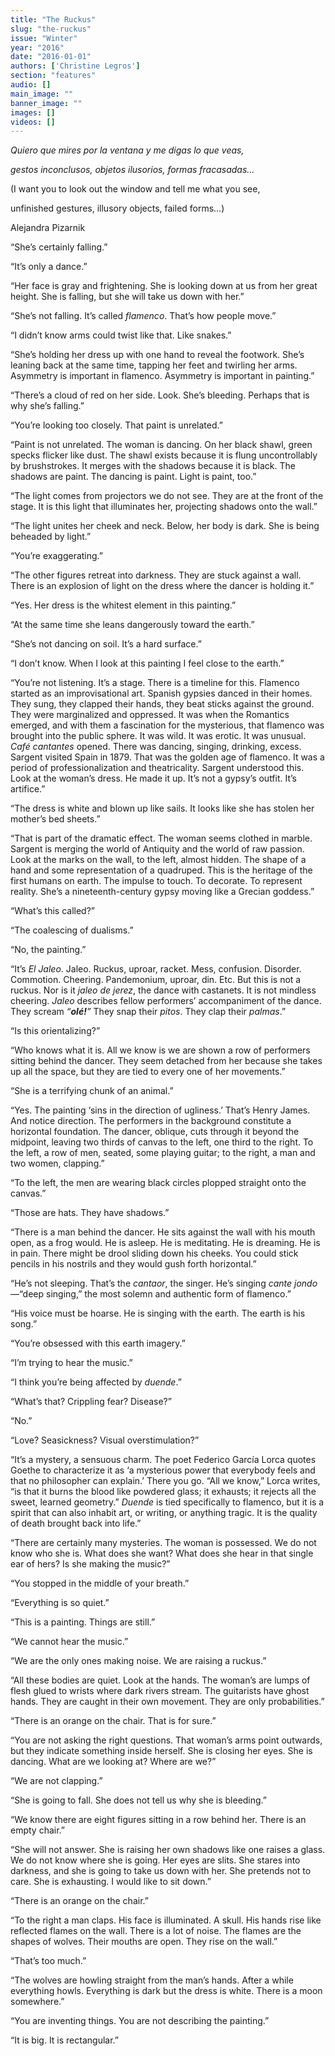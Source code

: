 ```yaml
---
title: "The Ruckus"
slug: "the-ruckus"
issue: "Winter"
year: "2016"
date: "2016-01-01"
authors: ['Christine Legros']
section: "features"
audio: []
main_image: ""
banner_image: ""
images: []
videos: []
---
```

*Quiero que mires por la ventana y me digas lo que veas,*

 *gestos inconclusos, objetos ilusorios, formas fracasadas...*

 (I want you to look out the window and tell me what you see,

 unfinished gestures, illusory objects, failed forms…)

 Alejandra Pizarnik

   
  


 “She’s certainly falling.”

 “It’s only a dance.”

 “Her face is gray and frightening. She is looking down at us from her great height. She is falling, but she will take us down with her.”

 “She’s not falling. It’s called *flamenco*. That’s how people move.”

 “I didn’t know arms could twist like that. Like snakes.”

 “She’s holding her dress up with one hand to reveal the footwork. She’s leaning back at the same time, tapping her feet and twirling her arms. Asymmetry is important in flamenco. Asymmetry is important in painting.”

 “There’s a cloud of red on her side. Look. She’s bleeding. Perhaps that is why she’s falling.”

 “You’re looking too closely. That paint is unrelated.”

 “Paint is not unrelated. The woman is dancing. On her black shawl, green specks flicker like dust. The shawl exists because it is flung uncontrollably by brushstrokes. It merges with the shadows because it is black. The shadows are paint. The dancing is paint. Light is paint, too.”

 “The light comes from projectors we do not see. They are at the front of the stage. It is this light that illuminates her, projecting shadows onto the wall.”

 “The light unites her cheek and neck. Below, her body is dark. She is being beheaded by light.”

 “You’re exaggerating.”

 “The other figures retreat into darkness. They are stuck against a wall. There is an explosion of light on the dress where the dancer is holding it.”

 “Yes. Her dress is the whitest element in this painting.”

 “At the same time she leans dangerously toward the earth.”

 “She’s not dancing on soil. It’s a hard surface.”

 “I don’t know. When I look at this painting I feel close to the earth.”

 “You’re not listening. It’s a stage. There is a timeline for this. Flamenco started as an improvisational art. Spanish gypsies danced in their homes. They sung, they clapped their hands, they beat sticks against the ground. They were marginalized and oppressed. It was when the Romantics emerged, and with them a fascination for the mysterious, that flamenco was brought into the public sphere. It was wild. It was erotic. It was unusual. *Café cantantes* opened. There was dancing, singing, drinking, excess. Sargent visited Spain in 1879. That was the golden age of flamenco. It was a period of professionalization and theatricality. Sargent understood this. Look at the woman’s dress. He made it up. It’s not a gypsy’s outfit. It’s artifice.”

 “The dress is white and blown up like sails. It looks like she has stolen her mother’s bed sheets.”

 “That is part of the dramatic effect. The woman seems clothed in marble. Sargent is merging the world of Antiquity and the world of raw passion. Look at the marks on the wall, to the left, almost hidden. The shape of a hand and some representation of a quadruped. This is the heritage of the first humans on earth. The impulse to touch. To decorate. To represent reality. She’s a nineteenth-century gypsy moving like a Grecian goddess.”

 “What’s this called?”

 “The coalescing of dualisms.”

 “No, the painting.”

 “It’s *El Jaleo*. Jaleo. Ruckus, uproar, racket. Mess, confusion. Disorder. Commotion. Cheering. Pandemonium, uproar, din. Etc. But this is not a ruckus. Nor is it *jaleo de jerez*, the dance with castanets. It is not mindless cheering. *Jaleo* describes fellow performers’ accompaniment of the dance. They scream *“**olé!**”* They snap their *pitos*. They clap their *palmas*.”

 “Is this orientalizing?”

 “Who knows what it is. All we know is we are shown a row of performers sitting behind the dancer. They seem detached from her because she takes up all the space, but they are tied to every one of her movements.”

 “She is a terrifying chunk of an animal.”

 “Yes. The painting ‘sins in the direction of ugliness.’ That’s Henry James. And notice direction. The performers in the background constitute a horizontal foundation. The dancer, oblique, cuts through it beyond the midpoint, leaving two thirds of canvas to the left, one third to the right. To the left, a row of men, seated, some playing guitar; to the right, a man and two women, clapping.”

 “To the left, the men are wearing black circles plopped straight onto the canvas.”

 “Those are hats. They have shadows.”

 “There is a man behind the dancer. He sits against the wall with his mouth open, as a frog would. He is asleep. He is meditating. He is dreaming. He is in pain. There might be drool sliding down his cheeks. You could stick pencils in his nostrils and they would gush forth horizontal.”

 “He’s not sleeping. That’s the *cantaor*, the singer. He’s singing *cante jondo*—“deep singing,” the most solemn and authentic form of flamenco.”

 “His voice must be hoarse. He is singing with the earth. The earth is his song.”

 “You’re obsessed with this earth imagery.”

 “I’m trying to hear the music.”

 “I think you’re being affected by *duende*.”

 “What’s that? Crippling fear? Disease?”

 “No.”

 “Love? Seasickness? Visual overstimulation?”

 “It’s a mystery, a sensuous charm. The poet Federico García Lorca quotes Goethe to characterize it as ‘a mysterious power that everybody feels and that no philosopher can explain.’ There you go. “All we know,” Lorca writes, “is that it burns the blood like powdered glass; it exhausts; it rejects all the sweet, learned geometry.” *Duende* is tied specifically to flamenco, but it is a spirit that can also inhabit art, or writing, or anything tragic. It is the quality of death brought back into life.”

 “There are certainly many mysteries. The woman is possessed. We do not know who she is. What does she want? What does she hear in that single ear of hers? Is she making the music?”

 “You stopped in the middle of your breath.”

 “Everything is so quiet.”

 “This is a painting. Things are still.”

 “We cannot hear the music.”

 “We are the only ones making noise. We are raising a ruckus.”

 “All these bodies are quiet. Look at the hands. The woman’s are lumps of flesh glued to wrists where dark rivers stream. The guitarists have ghost hands. They are caught in their own movement. They are only probabilities.”

 “There is an orange on the chair. That is for sure.”

 “You are not asking the right questions. That woman’s arms point outwards, but they indicate something inside herself. She is closing her eyes. She is dancing. What are we looking at? Where are we?”

 “We are not clapping.”

 “She is going to fall. She does not tell us why she is bleeding.”

 “We know there are eight figures sitting in a row behind her. There is an empty chair.”

 “She will not answer. She is raising her own shadows like one raises a glass. We do not know where she is going. Her eyes are slits. She stares into darkness, and she is going to take us down with her. She pretends not to care. She is exhausting. I would like to sit down.”

 “There is an orange on the chair.”

 “To the right a man claps. His face is illuminated. A skull. His hands rise like reflected flames on the wall. There is a lot of noise. The flames are the shapes of wolves. Their mouths are open. They rise on the wall.”

 “That’s too much.”

 “The wolves are howling straight from the man’s hands. After a while everything howls. Everything is dark but the dress is white. There is a moon somewhere.”

 “You are inventing things. You are not describing the painting.”

 “It is big. It is rectangular.”

